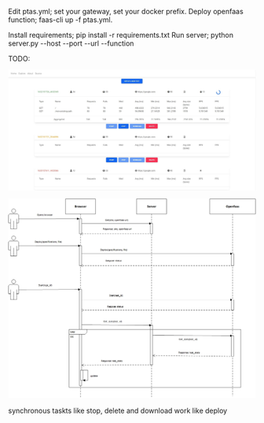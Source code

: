 Edit ptas.yml; set your gateway, set your docker prefix.
Deploy openfaas function; faas-cli up -f ptas.yml.

Install requirements; pip install -r requirements.txt
Run server; python server.py --host <host> --port <port> --url <openfaas url> --function <funcion name>

TODO:


![alt text](https://github.com/JadKHaddad/Openfaas-Performance-Testing-as-a-Service/blob/main/assets/img.jpg?raw=true)
    
![alt text](https://github.com/JadKHaddad/Openfaas-Performance-Testing-as-a-Service/blob/main/assets/seq.jpg?raw=true)
    
synchronous taskts like stop, delete and download work like deploy

